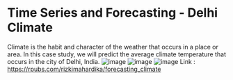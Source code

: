 # Time Series and Forecasting - Delhi Climate
Climate is the habit and character of the weather that occurs in a place or area. In this case study, we will predict the average climate temperature that occurs in the city of Delhi, India.
![image](https://user-images.githubusercontent.com/79896604/203383567-915721a7-79e6-4948-9ec6-6a51646e7b79.png)
![image](https://user-images.githubusercontent.com/79896604/203383822-e749afae-39d8-4496-9fc1-fb96a0ffdd7d.png)
![image](https://user-images.githubusercontent.com/79896604/203384029-10e168cb-1ae2-47c3-b9e5-f0781e8fb567.png)
Link : https://rpubs.com/rizkimahardika/forecasting_climate
